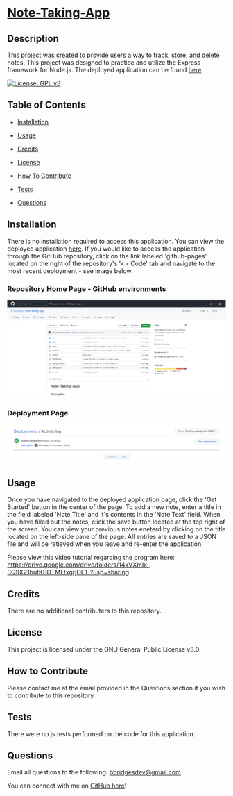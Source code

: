 # [Note-Taking-App](https://floating-escarpment-06221.herokuapp.com/)

## Description

This project was created to provide users a way to track, store, and delete notes. This project was designed to practice and utilize the Express framework for Node.js. The deployed application can be found [here](https://floating-escarpment-06221.herokuapp.com/).

[![License: GPL v3](https://img.shields.io/badge/License-GPLv3-blue.svg)](https://www.gnu.org/licenses/gpl-3.0)

## Table of Contents

- [Installation](#installation)

- [Usage](#usage)

- [Credits](#credits)

- [License](#license)

- [How To Contribute](#how-to-contribute)

- [Tests](#tests)

- [Questions](#questions)

## Installation

There is no installation required to access this application. You can view the deployed application [here](https://floating-escarpment-06221.herokuapp.com/). If you would like to access the application through the GitHub repository, click on the link labeled 'github-pages' located on the right of the repository's '<> Code' tab and navigate to the most recent deployment - see image below.

### Repository Home Page - GitHub environments

![Repository Home Page](./assets/images/GitHub-repoHome.PNG)

### Deployment Page

![GitHub Deployments Page](./assets/images/GitHub-deployments.PNG)

## Usage

Once you have navigated to the deployed application page, click the 'Get Started' button in the center of the page. To add a new note, enter a title in the field labeled 'Note Title' and it's contents in the 'Note Text' field. When you have filled out the notes, click the save button located at the top right of the screen. You can view your previous notes eneterd by clicking on the title located on the left-side pane of the page. All entries are saved to a JSON file and will be retieved when you leave and re-enter the application.

Please view this video tutorial regarding the program here: https://drive.google.com/drive/folders/14xVXmIx-3Q9X21butKBDTMLtxqrjOE1-?usp=sharing

## Credits

There are no additional contributers to this repository.

## License

This project is licensed under the GNU General Public License v3.0.

## How to Contribute

Please contact me at the email provided in the Questions section if you wish to contribute to this repository.

## Tests

There were no js tests performed on the code for this application.

## Questions

Email all questions to the following: bbridgesdev@gmail.com

You can connect with me on [GitHub here](https://github.com/bcbridges)!
